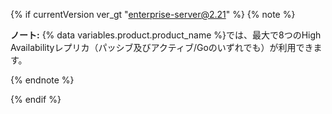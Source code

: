 {% if  currentVersion ver_gt "enterprise-server@2.21" %}
{% note %}

**ノート:** {% data variables.product.product_name %}では、最大で8つのHigh Availabilityレプリカ（パッシブ及びアクティブ/Goのいずれでも）が利用できます。

{% endnote %}

{% endif %}
